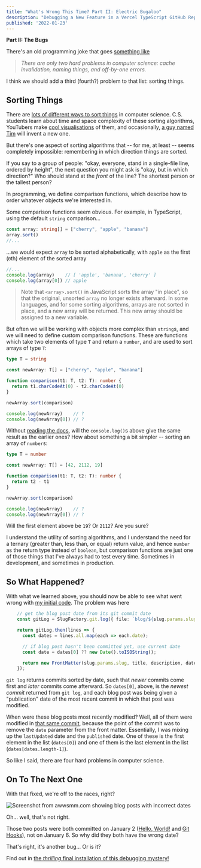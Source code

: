 ```yaml
---
title: "What's Wrong This Time? Part II: Electric Bugaloo"
description: "Debugging a New Feature in a Vercel TypeScript GitHub Repo"
published: '2022-01-23'
---
```


**Part II: The Bugs**

There's an old programming joke that goes [something like](https://martinfowler.com/bliki/TwoHardThings.html)

> _There are only two hard problems in computer science: cache invalidation, naming things, and off-by-one errors._

I think we should add a third (fourth?) problem to that list: sorting things.

## Sorting Things

There are [lots of different ways to sort things](https://en.wikipedia.org/wiki/Sorting_algorithm) in computer science. C.S. students learn about time and space complexity of these sorting algorithms, YouTubers make [cool visualisations](https://www.youtube.com/watch?v=BeoCbJPuvSE) of them, and occasionally, [a guy named Tim](https://en.wikipedia.org/wiki/Timsort) will invent a new one.

But there's one aspect of sorting algorithms that -- for me, at least -- seems completely impossible: remembering in which direction things are sorted.

If you say to a group of people: "okay, everyone, stand in a single-file line, ordered by height", the next question you might ask is "okay, but in which direction?" Who should stand at the _front_ of the line? The shortest person or the tallest person?

In programming, we define comparison functions, which describe how to order whatever objects we're interested in.

Some comparison functions seem obvious. For example, in TypeScript, using the default `string` comparison...

```ts
const array: string[] = ["cherry", "apple", "banana"]
array.sort()
//...
```

...we would expect `array` to be sorted alphabetically, with `apple` as the first (`0`th) element of the sorted array

```ts
//...
console.log(array)    // [ 'apple', 'banana', 'cherry' ]
console.log(array[0]) // apple
```

> Note that `<array>.sort()` in JavaScript sorts the array "in place", so that the original, unsorted `array` no longer exists afterward. In some languages, and for some sorting algorithms, arrays are not sorted in place, and a new array will be returned. This new array should be assigned to a new variable.

But often we will be working with objects more complex than `string`s, and we will need to define custom comparison functions. These are functions which take two elements of type `T` and return a `number`, and are used to sort arrays of type `T`:

```ts
type T = string

const newArray: T[] = ["cherry", "apple", "banana"]

function comparison(t1: T, t2: T): number {
  return t1.charCodeAt(0) - t2.charCodeAt(0)
}

newArray.sort(comparison)

console.log(newArray)    // ?
console.log(newArray[0]) // ?
```

Without [reading the docs](https://developer.mozilla.org/en-US/docs/Web/JavaScript/Reference/Global_Objects/Array/sort), will the `console.log()`s above give the same result as the earlier ones? How about something a bit simpler -- sorting an array of `number`s:

```ts
type T = number

const newArray: T[] = [42, 2112, 19]

function comparison(t1: T, t2: T): number {
  return t2 - t1
}

newArray.sort(comparison)

console.log(newArray)    // ?
console.log(newArray[0]) // ?
```

Will the first element above be `19`? Or `2112`? Are you sure?

I understand the utility of sorting algorithms, and I understand the need for a ternary (greater than, less than, or equal) return value, and hence `number` as the return type instead of `boolean`, but comparison functions are just one of those things that I've always had to test every time. Sometimes in development, and sometimes in production.

## So What Happened?

With what we learned above, you should now be able to see what went wrong with [my initial code](https://github.com/awwsmm/awwsmm.com/commit/69e038a919e448251fa2211a9fcf3fda914812fe). The problem was here

```ts
    // get the blog post date from its git commit date
    const gitLog = SlugFactory.git.log({ file: `blog/${slug.params.slug}.md` });

    return gitLog.then(lines => {
      const dates = lines.all.map(each => each.date);

      // if blog post hasn't been committed yet, use current date
      const date = dates[0] ?? new Date().toISOString();

      return new FrontMatter(slug.params.slug, title, description, date, rawContent);
    });
```

`git log` returns commits sorted by date, such that _newer_ commits come first and _later_ commits come afterward. So `dates[0]`, above, is the _newest commit_ returned from `git log`, and each blog post was being given a "publication" date of the most recent commit in which that post was modified.

When were these blog posts most recently modified? Well, all of them were modified in [that same commit](https://github.com/awwsmm/awwsmm.com/commit/69e038a919e448251fa2211a9fcf3fda914812fe), because the point of the commit was to remove the `date` parameter from the front matter. Essentially, I was mixing up the `lastUpdated` date and the `published` date. One of these is the first element in the list (`dates[0]`) and one of them is the last element in the list (`dates[dates.length-1]`).

So like I said, there are four hard problems in computer science.

## On To The Next One

With that fixed, we're off to the races, right?

![Screenshot from awwsmm.com showing blog posts with incorrect dates](https://i.imgur.com/ME7yZQ9.png)

Oh... well, that's not right.

Those two posts were both committed on January 2 ([Hello, World!](https://github.com/awwsmm/awwsmm.com/commit/ec96618d38c71134f4a9ed14d6ae6d7a2b5c9e59) and [Git Hooks](https://github.com/awwsmm/awwsmm.com/commit/b2e504f52e4df0ddf77c662903e39b4aaf12f242)), not on January 6. So why did they both have the wrong date?

That's right, it's another bug... Or is it?

Find out in [the _thrilling_ final installation of this debugging mystery!](https://www.awwsmm.com/blog/whats-wrong-this-time-part-3)